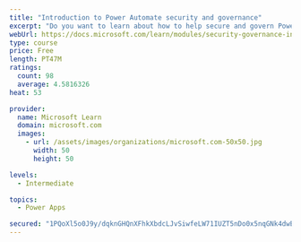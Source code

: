 ```yaml
---
title: "Introduction to Power Automate security and governance"
excerpt: "Do you want to learn about how to help secure and govern Power Platform apps like Power Automate? This module focuses on introducing Power Platform environments and their role in creating Data Loss Prevention (DLP) policies by using examples and use cases. A brief introduction and overview of tools will also be discussed, including Power Platform and Power Automate Admin experiences and the Power Platform Center of Excellence (COE) toolkit."
webUrl: https://docs.microsoft.com/learn/modules/security-governance-intro/
type: course
price: Free
length: PT47M
ratings:
  count: 98
  average: 4.5816326
heat: 53

provider:
  name: Microsoft Learn
  domain: microsoft.com
  images:
    - url: /assets/images/organizations/microsoft.com-50x50.jpg
      width: 50
      height: 50

levels:
  - Intermediate

topics:
  - Power Apps

secured: "1PQoXl5o0J9y/dqknGHQnXFhkXbdcLJvSiwfeLW71IUZT5nDo0x5nqGNk4dwEdBkvaErqiFPHBGzizNHgNfKkSptMHwZK0WlH9g2lBGipKY09k0EXhkp4aLssSzoVohLYu2PCkVPzzPQmBSaHGrXqfmpHB82Sb1jqShvst54VidFUz6wT123fkGT2e/DbqW1nN0I2DtoEwFrQS79Ys6T3T7penRsA36R89hQ720zKpxknIZKm9jIY4CbRduEOQYU+/pNhHrnFb0pj5pSGO9cRfmKZvkUmvh2zBuG91tFR0/oz221iVgf3nP+ChWhHGKaDyL3DS0A4DJAIUJDJ5WY4WLtAkmI3Xfhs3F5ZBDidEBOaEyWK3IJ1jsZBTfpWT2ZUSyKQ4UzTeUk7rbMvM+Z9g==;8UpQHm/ysOw7m8ZMcDtyIg=="
---
```


